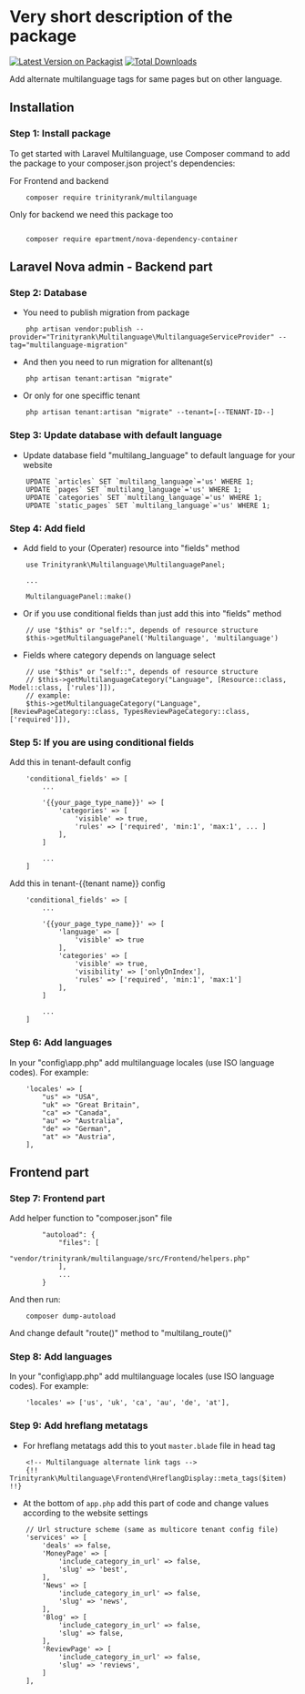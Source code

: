 # Very short description of the package

[![Latest Version on Packagist](https://img.shields.io/packagist/v/trinityrank/multilanguage.svg?style=flat-square)](https://packagist.org/packages/trinityrank/multilanguage)
[![Total Downloads](https://img.shields.io/packagist/dt/trinityrank/multilanguage.svg?style=flat-square)](https://packagist.org/packages/trinityrank/multilanguage)

Add alternate multilanguage tags for same pages but on other language.

## Installation

### Step 1: Install package

To get started with Laravel Multilanguage, use Composer command to add the package to your composer.json project's dependencies:

For Frontend and backend
```shell
    composer require trinityrank/multilanguage

```

Only for backend we need this package too
```shell

    composer require epartment/nova-dependency-container
```

## Laravel Nova admin - Backend part

### Step 2: Database

- You need to publish migration from package

```shell
    php artisan vendor:publish --provider="Trinityrank\Multilanguage\MultilanguageServiceProvider" --tag="multilanguage-migration"
```

- And then you need to run migration for alltenant(s)

```shell
    php artisan tenant:artisan "migrate"
```

- Or only for one speciffic tenant

```shell
    php artisan tenant:artisan "migrate" --tenant=[--TENANT-ID--]
```

### Step 3: Update database with default language

- Update database field "multilang_language" to default language for your website

```shell
    UPDATE `articles` SET `multilang_language`='us' WHERE 1;
    UPDATE `pages` SET `multilang_language`='us' WHERE 1;
    UPDATE `categories` SET `multilang_language`='us' WHERE 1;
    UPDATE `static_pages` SET `multilang_language`='us' WHERE 1;
```


### Step 4: Add field

- Add field to your (Operater) resource into "fields" method

```shell
    use Trinityrank\Multilanguage\MultilanguagePanel;
    
    ...
    
    MultilanguagePanel::make()
```

- Or if you use conditional fields than just add this into "fields" method

```shell
    // use "$this" or "self::", depends of resource structure
    $this->getMultilanguagePanel('Multilanguage', 'multilanguage')
```

- Fields where category depends on language select

```shell
    // use "$this" or "self::", depends of resource structure
    // $this->getMultilanguageCategory("Language", [Resource::class, Model::class, ['rules']]),
    // example:
    $this->getMultilanguageCategory("Language", [ReviewPageCategory::class, TypesReviewPageCategory::class, ['required']]),
```

### Step 5: If you are using conditional fields

Add this in tenant-default config

```shell
    'conditional_fields' => [
        ...

        '{{your_page_type_name}}' => [
            'categories' => [
                'visible' => true,
                'rules' => ['required', 'min:1', 'max:1', ... ]
            ],
        ]

        ...
    ]
```

Add this in tenant-{{tenant name}} config

```shell
    'conditional_fields' => [
        ...

        '{{your_page_type_name}}' => [
            'language' => [
                'visible' => true
            ],
            'categories' => [
                'visible' => true,
                'visibility' => ['onlyOnIndex'],
                'rules' => ['required', 'min:1', 'max:1']
            ],
        ]

        ...
    ]
```

### Step 6: Add languages

In your "config\app.php" add multilanguage locales (use ISO language codes). For example:

```shell
    'locales' => [
        "us" => "USA",
        "uk" => "Great Britain",
        "ca" => "Canada",
        "au" => "Australia",
        "de" => "German",
        "at" => "Austria",
    ],
```

## Frontend part

### Step 7: Frontend part

Add helper function to "composer.json" file

```shell
        "autoload": {
            "files": [
                "vendor/trinityrank/multilanguage/src/Frontend/helpers.php"
            ],
            ...
        } 
```

And then run:

```shell
    composer dump-autoload
```

And change default "route()" method to "multilang_route()"


### Step 8: Add languages

In your "config\app.php" add multilanguage locales (use ISO language codes). For example:

```shell
    'locales' => ['us', 'uk', 'ca', 'au', 'de', 'at'],
```


### Step 9: Add hreflang metatags

- For hreflang metatags add this to yout `master.blade` file in head tag

```shell
    <!-- Multilanguage alternate link tags -->
    {!! Trinityrank\Multilanguage\Frontend\HreflangDisplay::meta_tags($item) !!}
```

- At the bottom of `app.php` add this part of code and change values according to the website settings

```shell
    // Url structure scheme (same as multicore tenant config file)
    'services' => [
        'deals' => false,
        'MoneyPage' => [
            'include_category_in_url' => false,
            'slug' => 'best',
        ],
        'News' => [
            'include_category_in_url' => false,
            'slug' => 'news',
        ],
        'Blog' => [
            'include_category_in_url' => false,
            'slug' => false,
        ],
        'ReviewPage' => [
            'include_category_in_url' => false,
            'slug' => 'reviews',
        ]
    ],
```